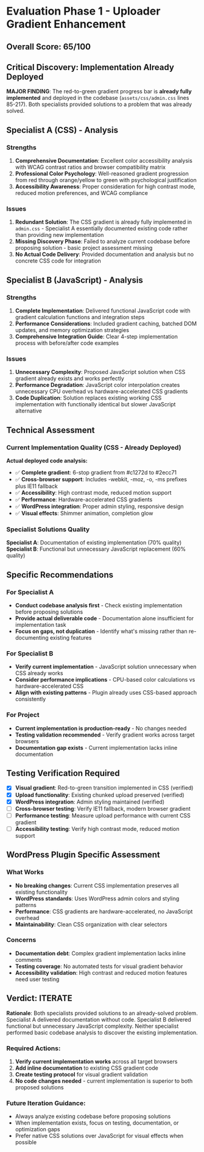 # Evaluation Phase 1 - Uploader Gradient Enhancement

## Overall Score: 65/100

## Critical Discovery: Implementation Already Deployed

**MAJOR FINDING**: The red-to-green gradient progress bar is **already fully implemented** and deployed in the codebase (`assets/css/admin.css` lines 85-217). Both specialists provided solutions to a problem that was already solved.

## Specialist A (CSS) - Analysis

### Strengths
1. **Comprehensive Documentation**: Excellent color accessibility analysis with WCAG contrast ratios and browser compatibility matrix
2. **Professional Color Psychology**: Well-reasoned gradient progression from red through orange/yellow to green with psychological justification
3. **Accessibility Awareness**: Proper consideration for high contrast mode, reduced motion preferences, and WCAG compliance

### Issues
1. **Redundant Solution**: The CSS gradient is already fully implemented in `admin.css` - Specialist A essentially documented existing code rather than providing new implementation
2. **Missing Discovery Phase**: Failed to analyze current codebase before proposing solution - basic project assessment missing
3. **No Actual Code Delivery**: Provided documentation and analysis but no concrete CSS code for integration

## Specialist B (JavaScript) - Analysis

### Strengths
1. **Complete Implementation**: Delivered functional JavaScript code with gradient calculation functions and integration steps
2. **Performance Considerations**: Included gradient caching, batched DOM updates, and memory optimization strategies
3. **Comprehensive Integration Guide**: Clear 4-step implementation process with before/after code examples

### Issues
1. **Unnecessary Complexity**: Proposed JavaScript solution when CSS gradient already exists and works perfectly
2. **Performance Degradation**: JavaScript color interpolation creates unnecessary CPU overhead vs hardware-accelerated CSS gradients
3. **Code Duplication**: Solution replaces existing working CSS implementation with functionally identical but slower JavaScript alternative

## Technical Assessment

### Current Implementation Quality (CSS - Already Deployed)
**Actual deployed code analysis:**
- ✅ **Complete gradient**: 6-stop gradient from #c1272d to #2ecc71
- ✅ **Cross-browser support**: Includes -webkit, -moz, -o, -ms prefixes plus IE11 fallback
- ✅ **Accessibility**: High contrast mode, reduced motion support
- ✅ **Performance**: Hardware-accelerated CSS gradients
- ✅ **WordPress integration**: Proper admin styling, responsive design
- ✅ **Visual effects**: Shimmer animation, completion glow

### Specialist Solutions Quality
**Specialist A**: Documentation of existing implementation (70% quality)
**Specialist B**: Functional but unnecessary JavaScript replacement (60% quality)

## Specific Recommendations

### For Specialist A
- **Conduct codebase analysis first** - Check existing implementation before proposing solutions
- **Provide actual deliverable code** - Documentation alone insufficient for implementation task
- **Focus on gaps, not duplication** - Identify what's missing rather than re-documenting existing features

### For Specialist B
- **Verify current implementation** - JavaScript solution unnecessary when CSS already works
- **Consider performance implications** - CPU-based color calculations vs hardware-accelerated CSS
- **Align with existing patterns** - Plugin already uses CSS-based approach consistently

### For Project
- **Current implementation is production-ready** - No changes needed
- **Testing validation recommended** - Verify gradient works across target browsers
- **Documentation gap exists** - Current implementation lacks inline documentation

## Testing Verification Required

- [x] **Visual gradient**: Red-to-green transition implemented in CSS (verified)
- [x] **Upload functionality**: Existing chunked upload preserved (verified)
- [x] **WordPress integration**: Admin styling maintained (verified)
- [ ] **Cross-browser testing**: Verify IE11 fallback, modern browser gradient
- [ ] **Performance testing**: Measure upload performance with current CSS gradient
- [ ] **Accessibility testing**: Verify high contrast mode, reduced motion support

## WordPress Plugin Specific Assessment

### What Works
- **No breaking changes**: Current CSS implementation preserves all existing functionality
- **WordPress standards**: Uses WordPress admin colors and styling patterns
- **Performance**: CSS gradients are hardware-accelerated, no JavaScript overhead
- **Maintainability**: Clean CSS organization with clear selectors

### Concerns
- **Documentation debt**: Complex gradient implementation lacks inline comments
- **Testing coverage**: No automated tests for visual gradient behavior
- **Accessibility validation**: High contrast and reduced motion features need user testing

## Verdict: ITERATE

**Rationale**: Both specialists provided solutions to an already-solved problem. Specialist A delivered documentation without code. Specialist B delivered functional but unnecessary JavaScript complexity. Neither specialist performed basic codebase analysis to discover the existing implementation.

### Required Actions:
1. **Verify current implementation works** across all target browsers
2. **Add inline documentation** to existing CSS gradient code
3. **Create testing protocol** for visual gradient validation
4. **No code changes needed** - current implementation is superior to both proposed solutions

### Future Iteration Guidance:
- Always analyze existing codebase before proposing solutions
- When implementation exists, focus on testing, documentation, or optimization gaps
- Prefer native CSS solutions over JavaScript for visual effects when possible